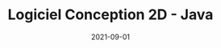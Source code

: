 ---
layout: default
title: Logiciel Conception 2D - Java
modal-id: 2
date: 2021-09-01
img: microsoftears.png
alt: Microsoftears
project-date: Septembre 2021
client: Génie Logiciel orienté-objet
category: Développement Logiciel / OOP
description: Ce projet consistait à concevoir en équipe de quatre (4) une application en Java servant à réaliser un plan de fabrication pour des micro-roulottes de type Teardrop. Le défi était de n'utiliser aucune librarie et d'implémenter une architecture de type 'MVC' selon Larmann. Il était aussi demandé de coder nous-mêmes les algorithmes de détection et calculs permettant l'affichage réactif.
github_url: https://github.com/kevinjobin1/microsoftears
demo_url: 
---